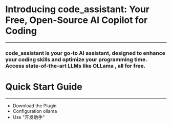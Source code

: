 # Introducing code_assistant: Your Free, Open-Source AI Copilot for Coding
***
### code_assistant is your go-to AI assistant, designed to enhance your coding skills and optimize your programming time. Access state-of-the-art LLMs like OLLama , all for free.

# Quick Start Guide
***
- Download the Plugin
- Configuration ollama
- Use "开发助手"